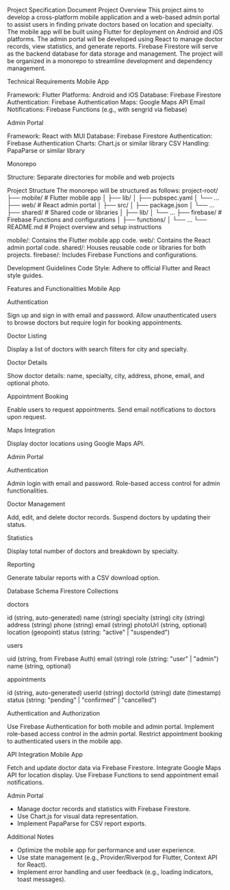 Project Specification Document
Project Overview
This project aims to develop a cross-platform mobile application and a web-based admin portal to assist users in finding private doctors based on location and specialty. The mobile app will be built using Flutter for deployment on Android and iOS platforms. The admin portal will be developed using React to manage doctor records, view statistics, and generate reports. Firebase Firestore will serve as the backend database for data storage and management. The project will be organized in a monorepo to streamline development and dependency management.

Technical Requirements
Mobile App

Framework: Flutter
Platforms: Android and iOS
Database: Firebase Firestore
Authentication: Firebase Authentication
Maps: Google Maps API
Email Notifications: Firebase Functions (e.g., with sengrid via fiebase)

Admin Portal

Framework: React with MUI
Database: Firebase Firestore
Authentication: Firebase Authentication
Charts: Chart.js or similar library
CSV Handling: PapaParse or similar library

Monorepo


Structure: Separate directories for mobile and web projects


Project Structure
The monorepo will be structured as follows:
project-root/
├── mobile/              # Flutter mobile app
│   ├── lib/
│   ├── pubspec.yaml
│   └── ...
├── web/                 # React admin portal
│   ├── src/
│   ├── package.json
│   └── ...
├── shared/              # Shared code or libraries
│   ├── lib/
│   └── ...
├── firebase/            # Firebase Functions and configurations
│   ├── functions/
│   └── ...
└── README.md            # Project overview and setup instructions


mobile/: Contains the Flutter mobile app code.
web/: Contains the React admin portal code.
shared/: Houses reusable code or libraries for both projects.
firebase/: Includes Firebase Functions and configurations.


Development Guidelines
Code Style: Adhere to official Flutter and React style guides.

Features and Functionalities
Mobile App

Authentication

Sign up and sign in with email and password.
Allow unauthenticated users to browse doctors but require login for booking appointments.


Doctor Listing

Display a list of doctors with search filters for city and specialty.


Doctor Details

Show doctor details: name, specialty, city, address, phone, email, and optional photo.


Appointment Booking

Enable users to request appointments.
Send email notifications to doctors upon request.


Maps Integration

Display doctor locations using Google Maps API.



Admin Portal

Authentication

Admin login with email and password.
Role-based access control for admin functionalities.


Doctor Management

Add, edit, and delete doctor records.
Suspend doctors by updating their status.


Statistics

Display total number of doctors and breakdown by specialty.


Reporting

Generate tabular reports with a CSV download option.




Database Schema
Firestore Collections

doctors

id (string, auto-generated)
name (string)
specialty (string)
city (string)
address (string)
phone (string)
email (string)
photoUrl (string, optional)
location (geopoint)
status (string: "active" | "suspended")


users

uid (string, from Firebase Auth)
email (string)
role (string: "user" | "admin")
name (string, optional)


appointments

id (string, auto-generated)
userId (string)
doctorId (string)
date (timestamp)
status (string: "pending" | "confirmed" | "cancelled")




Authentication and Authorization

Use Firebase Authentication for both mobile and admin portal.
Implement role-based access control in the admin portal.
Restrict appointment booking to authenticated users in the mobile app.


API Integration
Mobile App

Fetch and update doctor data via Firebase Firestore.
Integrate Google Maps API for location display.
Use Firebase Functions to send appointment email notifications.

Admin Portal

- Manage doctor records and statistics with Firebase Firestore.
- Use Chart.js for visual data representation.
- Implement PapaParse for CSV report exports.




Additional Notes

- Optimize the mobile app for performance and user experience.
- Use state management (e.g., Provider/Riverpod for Flutter, Context API for React).
- Implement error handling and user feedback (e.g., loading indicators, toast messages).